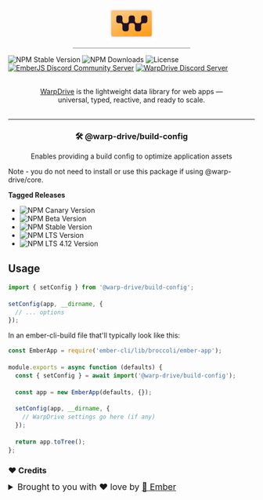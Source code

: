 <p align="center">
  <img
    class="project-logo"
    src="./logos/logo-yellow-slab.svg"
    alt="WarpDrive"
    width="180px"
    title="WarpDrive"
    />
</p>

![NPM Stable Version](https://img.shields.io/npm/v/ember-data/latest?label=version&style=flat&color=fdb155)
![NPM Downloads](https://img.shields.io/npm/dm/ember-data.svg?style=flat&color=fdb155)
![License](https://img.shields.io/github/license/warp-drive-data/warp-drive.svg?style=flat&color=fdb155)
[![EmberJS Discord Community Server](https://img.shields.io/badge/EmberJS-grey?logo=discord&logoColor=fdb155)](https://discord.gg/zT3asNS
)
[![WarpDrive Discord Server](https://img.shields.io/badge/WarpDrive-grey?logo=discord&logoColor=fdb155)](https://discord.gg/PHBbnWJx5S
)

<p align="center">
  <br>
  <a href="https://warp-drive.io">WarpDrive</a> is the lightweight data library for web apps &mdash;
  <br>
  universal, typed, reactive, and ready to scale.
  <br/><br/>
</p>

---


<h3 align="center">🛠️ @warp-drive/build-config</h3>
<p align="center">Enables providing a build config to optimize application assets</p>

Note - you do not need to install or use this package if using @warp-drive/core.

**Tagged Releases**

- ![NPM Canary Version](https://img.shields.io/npm/v/%40warp-drive/build-config/canary?label=%40canary&color=FFBF00)
- ![NPM Beta Version](https://img.shields.io/npm/v/%40warp-drive/build-config/beta?label=%40beta&color=ff00ff)
- ![NPM Stable Version](https://img.shields.io/npm/v/%40warp-drive/build-config/latest?label=%40latest&color=90EE90)
- ![NPM LTS Version](https://img.shields.io/npm/v/%40warp-drive/build-config/lts?label=%40lts&color=0096FF)
- ![NPM LTS 4.12 Version](https://img.shields.io/npm/v/%40warp-drive/build-config/lts-4-12?label=%40lts-4-12&color=bbbbbb)

## Usage

```ts
import { setConfig } from '@warp-drive/build-config';

setConfig(app, __dirname, {
  // ... options
});
```

In an ember-cli-build file that'll typically look like this:

```ts
const EmberApp = require('ember-cli/lib/broccoli/ember-app');

module.exports = async function (defaults) {
  const { setConfig } = await import('@warp-drive/build-config');

  const app = new EmberApp(defaults, {});

  setConfig(app, __dirname, {
    // WarpDrive settings go here (if any)
  });

  return app.toTree();
};

```

### ♥️ Credits

 <details>
   <summary>Brought to you with ♥️ love by <a href="https://emberjs.com" title="EmberJS">🐹 Ember</a></summary>

  <style type="text/css">
    img.project-logo {
       padding: 0 5em 1em 5em;
       width: 100px;
       border-bottom: 2px solid #bbb;
       margin: 0 auto;
       display: block;
     }
    details > summary {
      font-size: 1.1rem;
      line-height: 1rem;
      margin-bottom: 1rem;
    }
    details {
      font-size: 1rem;
    }
    details > summary strong {
      display: inline-block;
      padding: .2rem 0;
      color: #000;
      border-bottom: 3px solid #bbb;
    }

    details > details {
      margin-left: 2rem;
    }
    details > details > summary {
      font-size: 1rem;
      line-height: 1rem;
      margin-bottom: 1rem;
    }
    details > details > summary strong {
      display: inline-block;
      padding: .2rem 0;
      color: #555;
      border-bottom: 2px solid #555;
    }
    details > details {
      font-size: .85rem;
    }

    @media (prefers-color-scheme: dark) {
      details > summary strong {
        color: #fff;
      }
    }
    @media (prefers-color-scheme: dark) {
      details > details > summary strong {
        color: #afaba0;
      border-bottom: 2px solid #afaba0;
      }
    }
  </style>
</details>
